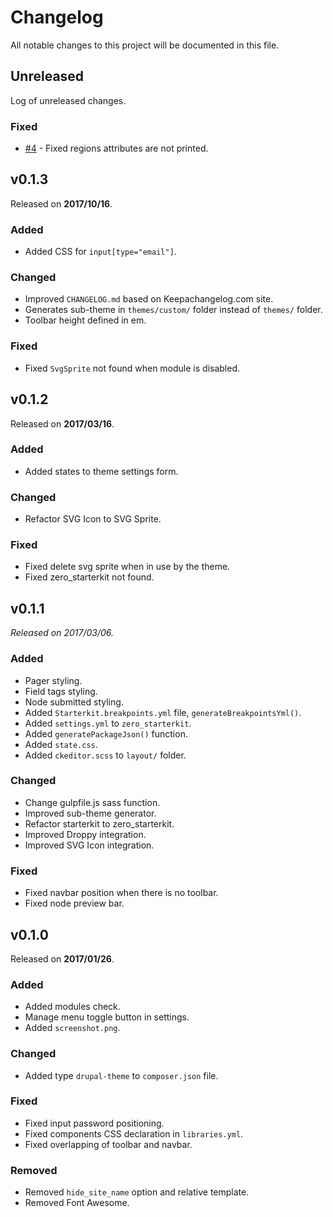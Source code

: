 # Changelog

All notable changes to this project will be documented in this file.

## Unreleased

Log of unreleased changes.

### Fixed

- [#4][44fe4b58] - Fixed regions attributes are not printed.

  [44fe4b58]: https://github.com/OutlawPlz/zero/issues/4 "Regions attributes are not printed"

## v0.1.3

Released on **2017/10/16**.

### Added

- Added CSS for `input[type="email"]`.

### Changed

- Improved `CHANGELOG.md` based on Keepachangelog.com site.
- Generates sub-theme in `themes/custom/` folder instead of `themes/` folder.
- Toolbar height defined in em.

### Fixed

- Fixed `SvgSprite` not found when module is disabled.

## v0.1.2

Released on **2017/03/16**.

### Added

- Added states to theme settings form.

### Changed

- Refactor SVG Icon to SVG Sprite.

### Fixed

- Fixed delete svg sprite when in use by the theme.
- Fixed zero_starterkit not found.

## v0.1.1

*Released on 2017/03/06.*

### Added

- Pager styling.
- Field tags styling.
- Node submitted styling.
- Added `Starterkit.breakpoints.yml` file, `generateBreakpointsYml()`.
- Added `settings.yml` to `zero_starterkit`.
- Added `generatePackageJson()` function.
- Added `state.css`.
- Added `ckeditor.scss` to `layout/` folder.

### Changed

- Change gulpfile.js sass function.
- Improved sub-theme generator.
- Refactor starterkit to zero_starterkit.
- Improved Droppy integration.
- Improved SVG Icon integration.

### Fixed

- Fixed navbar position when there is no toolbar.
- Fixed node preview bar.

## v0.1.0

Released on **2017/01/26**.

### Added

- Added modules check.
- Manage menu toggle button in settings.
- Added `screenshot.png`.

### Changed

- Added type `drupal-theme` to `composer.json` file.

### Fixed

- Fixed input password positioning.  
- Fixed components CSS declaration in `libraries.yml`.
- Fixed overlapping of toolbar and navbar.

### Removed

- Removed `hide_site_name` option and relative template.
- Removed Font Awesome.
